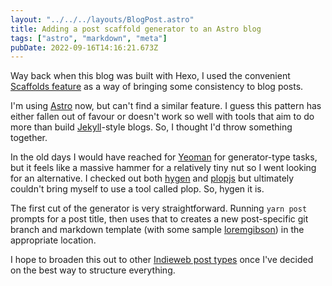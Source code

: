 ```yaml
---
layout: "../../../layouts/BlogPost.astro"
title: Adding a post scaffold generator to an Astro blog
tags: ["astro", "markdown", "meta"]
pubDate: 2022-09-16T14:16:21.673Z
---
```


Way back when this blog was built with Hexo, I used the convenient [Scaffolds feature](https://hexo.io/docs/writing#Scaffolds) as a way of bringing some consistency to blog posts.

I'm using [Astro](https://astro.build/) now, but can't find a similar feature. I guess this pattern has either fallen out of favour or doesn't work so well with tools that aim to do more than build [Jekyll](https://jekyllrb.com/)-style blogs. So, I thought I'd throw something together.

In the old days I would have reached for [Yeoman](https://yeoman.io/) for generator-type tasks, but it feels like a massive hammer for a relatively tiny nut so I went looking for an alternative. I checked out both [hygen](http://www.hygen.io/) and [plopjs](https://plopjs.com/) but ultimately couldn't bring myself to use a tool called plop. So, hygen it is.

The first cut of the generator is very straightforward. Running `yarn post` prompts for a post title, then uses that to creates a new post-specific git branch and markdown template (with some sample [loremgibson](http://loremgibson.com/)) in the appropriate location.

I hope to broaden this out to other [Indieweb post types](https://indieweb.org/posts#Types_of_Posts) once I've decided on the best way to structure everything.
